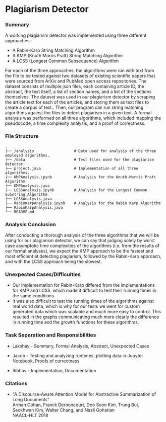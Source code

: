 # Plagiarism Detector 

### Summary
A working plagiarism detector was implemented using three different approaches:

- A Rabin-Karp String Matching Algorithm
- A KMP (Knuth Morris Pratt) String Matching Algorithm
- A LCSS (Longest Common Subsequence) Algorithm

For each of the three approaches, the algorithms were run with text from the file to be tested against two datasets of existing scientific papers that were sourced from ArXiv and PubMed open access repositories. The dataset consists of multiple json files, each containing article ID, the abstract, the text itself, a list of section names, and a list of the sections themselves. The dataset was used in our plagiarism detector by scraping the article text for each of the articles, and storing them as text files to create a corpus of text.. Then, our program can run string matching algorithms against the files to detect plagiarism in a given text.
A formal analysis was performed on all three algorithms, which included mapping the pseudocode, a time complexity analysis, and a proof of correctness.

### File Structure

    .
    ├── /analysis                  # Data used for analysis of the three employed algorithms.
    ├── /data                      # Test files used for the plagiarism detector.
    ├── project.java               # Implementation of all three algorithms.
    ├── KMPAnalysis.ipynb          # Analysis for the Knuth-Morris Pratt Algorithm
    ├── KMPAnalysis.java                   
    ├── LCSSAnalysis.ipynb         # Analysis for the Longest Common Substring Algorithm
    ├── LCSSAnalysis.java
    ├── RabinKarpAnalysis.ipynb    # Analysis for the Rabin Karp Algorithm
    ├── RabinKarpAnalysis.java
    └── README.md

### Analysis Conclusion
After conducting a thorough analysis of the three algorithms that we will be using for our plagiarism detector, we can say that judging solely by worst case asymptotic time complexities of the algorithms (i.e. from the results of our formal analyses), we expect the KMP approach to be the fastest and most efficient at detecting plagiarism, followed by the Rabin-Karp approach, and with the LCSS approach being the slowest.

### Unexpected Cases/Difficulties
- Our implementation for Rabin-Karp differed from the implementations for KMP and LCSS, which made it difficult to test their running times in the same conditions.
- It was also difficult to test the running times of the algorithms against real world data, which is why for our tests we went for custom generated data which was scalable and much more easy to control. This resulted in the graphs communicating much more clearly the difference in running time and the growth functions for these algorithms.

### Task Separation and Responsibilities
- Lakshay - Summary, Formal Analysis, Abstract, Unexpected Cases

- Jacob - Testing and analyzing runtimes, plotting data in Jupyter Notebook, Proofs of correctness

- Ribhav - Implementation, Documentation

### Citations

- "A Discourse-Aware Attention Model for Abstractive Summarization of Long Documents"  
Arman Cohan, Franck Dernoncourt, Doo Soon Kim, Trung Bui, Seokhwan Kim, Walter Chang, and Nazli Goharian  
NAACL-HLT 2018

